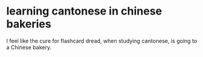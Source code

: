 # learning cantonese in chinese bakeries

I feel like the cure for flashcard dread, when studying cantonese, is going to a Chinese bakery.

